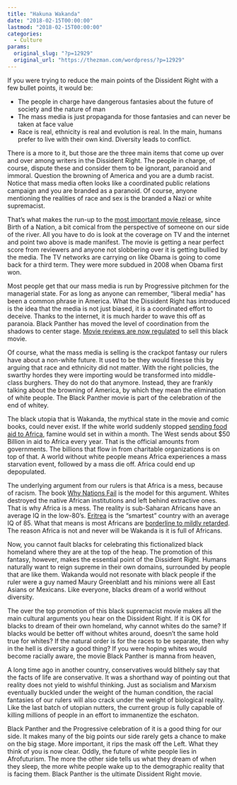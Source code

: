 ```yaml
---
title: "Hakuna Wakanda"
date: "2018-02-15T00:00:00"
lastmod: "2018-02-15T00:00:00"
categories:
  - Culture
params:
  original_slug: "?p=12929"
  original_url: "https://thezman.com/wordpress/?p=12929"
---
```


If you were trying to reduce the main points of the Dissident Right with
a few bullet points, it would be:

-   The people in charge have dangerous fantasies about the future of
    society and the nature of man
-   The mass media is just propaganda for those fantasies and can never
    be taken at face value
-   Race is real, ethnicity is real and evolution is real. In the main,
    humans prefer to live with their own kind. Diversity leads to
    conflict.

There is a more to it, but those are the three main items that come up
over and over among writers in the Dissident Right. The people in
charge, of course, dispute these and consider them to be ignorant,
paranoid and immoral. Question the browning of America and you are a
dumb racist. Notice that mass media often looks like a coordinated
public relations campaign and you are branded as a paranoid. Of course,
anyone mentioning the realities of race and sex is the branded a Nazi or
white supremacist.

That’s what makes the run-up to the [most important movie
release](https://www.nytimes.com/2018/02/12/magazine/why-black-panther-is-a-defining-moment-for-black-america.html),
since Birth of a Nation, a bit comical from the perspective of someone
on our side of the river. All you have to do is look at the coverage on
TV and the internet and point two above is made manifest. The movie is
getting a near perfect score from reviewers and anyone not slobbering
over it is getting bullied by the media. The TV networks are carrying on
like Obama is going to come back for a third term. They were more
subdued in 2008 when Obama first won.

Most people get that our mass media is run by Progressive pitchmen for
the managerial state. For as long as anyone can remember, “liberal
media” has been a common phrase in America. What the Dissident Right has
introduced is the idea that the media is not just biased, it is a
coordinated effort to deceive. Thanks to the internet, it is much harder
to wave this off as paranoia. Black Panther has moved the level of
coordination from the shadows to center stage. [Movie reviews are now
regulated](https://www.cinemablend.com/news/2305952/rotten-tomatoes-will-take-action-at-any-fake-black-panther-reviews)
to sell this black movie.

Of course, what the mass media is selling is the crackpot fantasy our
rulers have about a non-white future. It used to be they would finesse
this by arguing that race and ethnicity did not matter. With the right
policies, the swarthy hordes they were importing would be transformed
into middle-class burghers. They do not do that anymore. Instead, they
are frankly talking about the browning of America, by which they mean
the elimination of white people. The Black Panther movie is part of the
celebration of the end of whitey.

The black utopia that is Wakanda, the mythical state in the movie and
comic books, could never exist. If the white world suddenly stopped
[sending food aid to
Africa](http://www.fao.org/docrep/015/i2497e/i2497e00.pdf), famine would
set in within a month. The West sends about $50 Billion in aid to Africa
every year. That is the official amounts from governments. The billions
that flow in from charitable organizations is on top of that. A world
without white people means Africa experiences a mass starvation event,
followed by a mass die off. Africa could end up depopulated.

The underlying argument from our rulers is that Africa is a mess,
because of racism. The book [Why Nations
Fail](https://www.amazon.com/Why-Nations-Fail-Origins-Prosperity/dp/0307719227)
is the model for this argument. Whites destroyed the native African
institutions and left behind extractive ones. That is why Africa is a
mess. The reality is sub-Saharan Africans have an average IQ in the
low-80’s. [Eritrea](https://iq-research.info/en/page/average-iq-by-country/er-eritrea)
is the “smartest” country with an average IQ of 85. What that means is
most Africans are [borderline to mildly
retarded](http://paulcooijmans.com/intelligence/iq_ranges.html). The
reason Africa is not and never will be Wakanda is it is full of
Africans.

Now, you cannot fault blacks for celebrating this fictionalized black
homeland where they are at the top of the heap. The promotion of this
fantasy, however, makes the essential point of the Dissident Right.
Humans naturally want to reign supreme in their own domains, surrounded
by people that are like them. Wakanda would not resonate with black
people if the ruler were a guy named Maury Greenblatt and his minions
were all East Asians or Mexicans. Like everyone, blacks dream of a world
without diversity.

The over the top promotion of this black supremacist movie makes all the
main cultural arguments you hear on the Dissident Right. If it is OK for
blacks to dream of their own homeland, why cannot whites do the same? If
blacks would be better off without whites around, doesn’t the same hold
true for whites? If the natural order is for the races to be separate,
then why in the hell is diversity a good thing? If you were hoping
whites would become racially aware, the movie Black Panther is manna
from heaven,

A long time ago in another country, conservatives would blithely say
that the facts of life are conservative. It was a shorthand way of
pointing out that reality does not yield to wishful thinking. Just as
socialism and Marxism eventually buckled under the weight of the human
condition, the racial fantasies of our rulers will also crack under the
weight of biological reality. Like the last batch of utopian nutters,
the current group is fully capable of killing millions of people in an
effort to immanentize the eschaton.

Black Panther and the Progressive celebration of it is a good thing for
our side. It makes many of the big points our side rarely gets a chance
to make on the big stage. More important, it rips the mask off the Left.
What they think of you is now clear. Oddly, the future of white people
lies in Afrofuturism. The more the other side tells us what they dream
of when they sleep, the more white people wake up to the demographic
reality that is facing them. Black Panther is the ultimate Dissident
Right movie.
